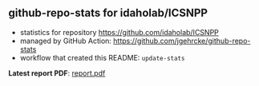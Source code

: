 ## github-repo-stats for idaholab/ICSNPP

- statistics for repository https://github.com/idaholab/ICSNPP
- managed by GitHub Action: https://github.com/jgehrcke/github-repo-stats
- workflow that created this README: `update-stats`

**Latest report PDF**: [report.pdf](https://github.com/idaholab/repository-statistics/raw/main/idaholab/ICSNPP/latest-report/report.pdf)

